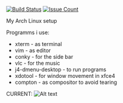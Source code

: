 [![Build Status](https://travis-ci.org/madnight/dotfiles.svg?branch=master)](https://travis-ci.org/madnight/dotfiles)
[![Issue Count](https://codeclimate.com/github/madnight/dotfiles/badges/issue_count.svg?maxAge=2592000)](https://codeclimate.com/github/madnight/dotfiles/issues)

My Arch Linux setup 

Programms i use:
+  xterm - as terminal
+  vim - as editor
+  conky - for the side bar
+  vlc - for the music 
+  j4-dmenu-desktop - to run programs
+  xdotool - for window movement in xfce4
+  compton - as compositor to avoid tearing

CURRENT:
![Alt text](https://raw.github.com/madnight/dotfiles/master/screenshot.png "SCREENSHOT")
